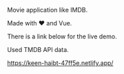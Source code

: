 Movie application like IMDB. 

Made with ❤ and Vue.

There is a link below for the live demo.

Used TMDB API data.

https://keen-haibt-47ff5e.netlify.app/
